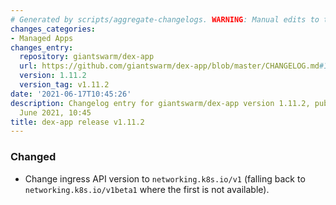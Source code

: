 ```yaml
---
# Generated by scripts/aggregate-changelogs. WARNING: Manual edits to this files will be overwritten.
changes_categories:
- Managed Apps
changes_entry:
  repository: giantswarm/dex-app
  url: https://github.com/giantswarm/dex-app/blob/master/CHANGELOG.md#1112---2021-06-17
  version: 1.11.2
  version_tag: v1.11.2
date: '2021-06-17T10:45:26'
description: Changelog entry for giantswarm/dex-app version 1.11.2, published on 17
  June 2021, 10:45
title: dex-app release v1.11.2
---
```


### Changed
- Change ingress API version to `networking.k8s.io/v1` (falling back to `networking.k8s.io/v1beta1` where the first is not available).
